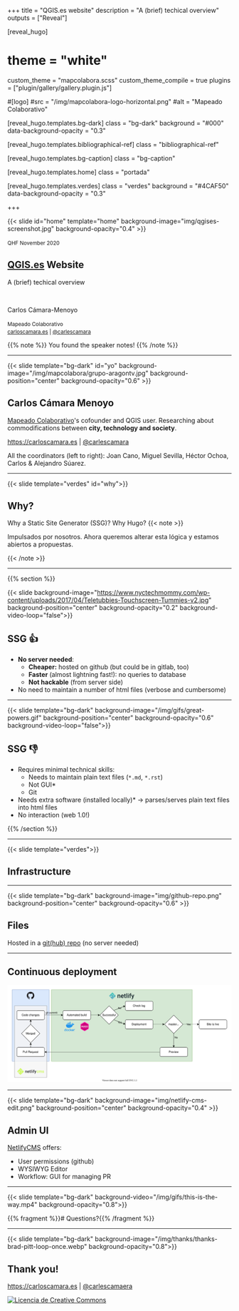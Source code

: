 +++
title = "QGIS.es website"
description = "A (brief) techical overview"
outputs = ["Reveal"]


[reveal_hugo]
# theme = "white"
custom_theme = "mapcolabora.scss"
custom_theme_compile = true
plugins = ["plugin/gallery/gallery.plugin.js"]

#[logo]
#src = "/img/mapcolabora-logo-horizontal.png"
#alt = "Mapeado Colaborativo"

[reveal_hugo.templates.bg-dark]
class = "bg-dark"
background = "#000"
data-background-opacity = "0.3"

[reveal_hugo.templates.bibliographical-ref]
class = "bibliographical-ref"

[reveal_hugo.templates.bg-caption]
class = "bg-caption"

[reveal_hugo.templates.home]
class = "portada"

[reveal_hugo.templates.verdes]
class = "verdes"
background = "#4CAF50"
data-background-opacity = "0.3"

+++

{{< slide id="home"  template="home" background-image="img/qgises-screenshot.jpg" background-opacity="0.4" >}}

<div class="borders">

<small>QHF November 2020</small>


<h2><a href="https://qgis.es">QGIS.es</a> Website</h2>
<p>A (brief) techical overview</p>
</br>

<p>Carlos Cámara-Menoyo</p>

<small>Mapeado Colaborativo<br>
<a href="https://carloscamara.es">carloscamara.es</a> | <a href="https://twitter.com/carlescamara">@carlescamara</a></small>

</div>

{{% note %}}
You found the speaker notes!
{{% /note %}}

---

<!-- {{< slide background-image="/img/sobre-mi.png" background-size="contained">}} -->

{{< slide template="bg-dark" id="yo" background-image="/img/mapcolabora/grupo-aragontv.jpg" background-position="center" background-opacity="0.6" >}}

## Carlos Cámara Menoyo

[Mapeado Colaborativo](https://mapcolabora.org)'s cofounder and QGIS user. Researching about commodifications between **city, technology and society**.


https://carloscamara.es | <i class="fab fa-twitter"></i>[@carlescamara](https://twitter.com/carlescamara)

<div class=bg-caption>All the coordinators (left to right): Joan Cano, Miguel Sevilla, Héctor Ochoa, Carlos & Alejandro Súarez.</div>


---

{{< slide template="verdes" id="why">}}

## Why?

Why a Static Site Generator (SSG)? Why Hugo?
{{< note >}}

Impulsados por nosotros. Ahora queremos alterar esta lógica y estamos abiertos a propuestas.

{{< /note >}}

---

{{% section %}}

{{< slide  background-image="https://www.nyctechmommy.com/wp-content/uploads/2017/04/Teletubbies-Touchscreen-Tummies-v2.jpg" background-position="center" background-opacity="0.2" background-video-loop="false">}} 

<!-- {{< slide  background-image="https://i.pinimg.com/originals/2a/ca/f3/2acaf3443fe63bc4411e16e4c1e69293.jpg" background-position="center" background-opacity="0.2" background-video-loop="false">}}  -->


## SSG 👍

* **No server needed**:
   * **Cheaper:** hosted on github (but could be in gitlab, too)
   * **Faster** (almost lightning fast!): no queries to database
   * **Not hackable** (from server side)
* No need to maintain a number of html files (verbose and cumbersome)

---

{{< slide template="bg-dark" background-image="/img/gifs/great-powers.gif" background-position="center" background-opacity="0.6" background-video-loop="false">}} 

## SSG 👎

* Requires minimal technical skills:
   * Needs to maintain plain text files (`*.md`, `*.rst`)
   * Not GUI*
   * Git
* Needs extra software (installed locally)* -> parses/serves plain text files into html files
* No interaction (web 1.0!)


{{% /section %}}

---

{{< slide template="verdes">}}

## Infrastructure

---

{{< slide template="bg-dark" background-image="img/github-repo.png" background-position="center" background-opacity="0.6" >}}

## Files

Hosted in a [git(hub) repo](https://github.com/qgises/qgis-es) (no server needed)

---

## Continuous deployment


![img/hugo-netlify.drawio](img/hugo-netlify-02.svg)


---

{{< slide template="bg-dark" background-image="img/netlify-cms-edit.png" background-position="center" background-opacity="0.4" >}}

## Admin UI

[NetlifyCMS](https://www.netlifycms.org/) offers:

* User permissions (github)
* WYSIWYG Editor
* Workflow: GUI for managing PR

---

{{< slide template="bg-dark" background-video="/img/gifs/this-is-the-way.mp4" background-opacity="0.8">}}

{{% fragment %}}# Questions?{{% /fragment %}}

---

{{< slide template="bg-dark" background-image="/img/thanks/thanks-brad-pitt-loop-once.webp" background-opacity="0.8">}}

## Thank you!

https://carloscamara.es | [@carlescamaera](https://twitter.com/carlescamara)

<a rel="license" href="http://creativecommons.org/licenses/by-sa/4.0/"><img alt="Licencia de Creative Commons" style="border-width:0" src="https://i.creativecommons.org/l/by-sa/4.0/88x31.png" /></a></small>



